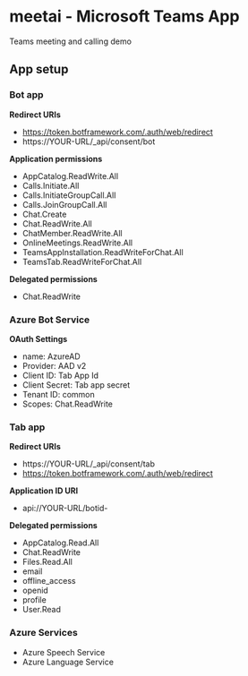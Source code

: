 # meetai - Microsoft Teams App

Teams meeting and calling demo

## App setup

### Bot app

**Redirect URIs**

- https://token.botframework.com/.auth/web/redirect
- https://YOUR-URL/_api/consent/bot

**Application permissions**

- AppCatalog.ReadWrite.All
- Calls.Initiate.All
- Calls.InitiateGroupCall.All
- Calls.JoinGroupCall.All
- Chat.Create
- Chat.ReadWrite.All
- ChatMember.ReadWrite.All
- OnlineMeetings.ReadWrite.All
- TeamsAppInstallation.ReadWriteForChat.All
- TeamsTab.ReadWriteForChat.All

**Delegated permissions**

- Chat.ReadWrite

### Azure Bot Service

**OAuth Settings**

- name: AzureAD
- Provider: AAD v2
- Client ID: Tab App Id
- Client Secret: Tab app secret
- Tenant ID: common
- Scopes: Chat.ReadWrite
### Tab app

**Redirect URIs**

- https://YOUR-URL/_api/consent/tab
- https://token.botframework.com/.auth/web/redirect

**Application ID URI**

- api://YOUR-URL/botid-<BOTID>

**Delegated permissions**

- AppCatalog.Read.All
- Chat.ReadWrite
- Files.Read.All
- email
- offline_access
- openid
- profile
- User.Read

### Azure Services

- Azure Speech Service
- Azure Language Service